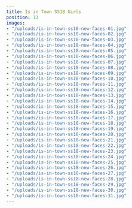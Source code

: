 ```yaml
---
title: Is in Town SS18 Girls
position: 13
images:
- "/uploads/is-in-town-ss18-new-faces-01.jpg"
- "/uploads/is-in-town-ss18-new-faces-02.jpg"
- "/uploads/is-in-town-ss18-new-faces-03.jpg"
- "/uploads/is-in-town-ss18-new-faces-04.jpg"
- "/uploads/is-in-town-ss18-new-faces-05.jpg"
- "/uploads/is-in-town-ss18-new-faces-06.jpg"
- "/uploads/is-in-town-ss18-new-faces-07.jpg"
- "/uploads/is-in-town-ss18-new-faces-08.jpg"
- "/uploads/is-in-town-ss18-new-faces-09.jpg"
- "/uploads/is-in-town-ss18-new-faces-10.jpg"
- "/uploads/is-in-town-ss18-new-faces-11.jpg"
- "/uploads/is-in-town-ss18-new-faces-12.jpg"
- "/uploads/is-in-town-ss18-new-faces-13.jpg"
- "/uploads/is-in-town-ss18-new-faces-14.jpg"
- "/uploads/is-in-town-ss18-new-faces-15.jpg"
- "/uploads/is-in-town-ss18-new-faces-16.jpg"
- "/uploads/is-in-town-ss18-new-faces-17.jpg"
- "/uploads/is-in-town-ss18-new-faces-18.jpg"
- "/uploads/is-in-town-ss18-new-faces-19.jpg"
- "/uploads/is-in-town-ss18-new-faces-20.jpg"
- "/uploads/is-in-town-ss18-new-faces-21.jpg"
- "/uploads/is-in-town-ss18-new-faces-22.jpg"
- "/uploads/is-in-town-ss18-new-faces-23.jpg"
- "/uploads/is-in-town-ss18-new-faces-24.jpg"
- "/uploads/is-in-town-ss18-new-faces-25.jpg"
- "/uploads/is-in-town-ss18-new-faces-26.jpg"
- "/uploads/is-in-town-ss18-new-faces-27.jpg"
- "/uploads/is-in-town-ss18-new-faces-28.jpg"
- "/uploads/is-in-town-ss18-new-faces-29.jpg"
- "/uploads/is-in-town-ss18-new-faces-30.jpg"
- "/uploads/is-in-town-ss18-new-faces-31.jpg"
---
```


